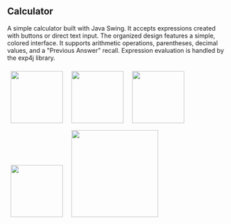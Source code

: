 ## Calculator
A simple calculator built with Java Swing. It accepts expressions created with buttons or direct text input. The organized design features a simple, colored interface. It supports arithmetic operations, parentheses, decimal values, and a "Previous Answer" recall. Expression evaluation is handled by the exp4j library.

<img src="https://github.com/user-attachments/assets/a5e455af-b22d-497b-bf56-63916d303c56" width="120" style="margin: 8px;">
<img src="https://github.com/user-attachments/assets/b312dae6-436a-4b74-9b71-c3247aadd7c3" width="120" style="margin: 8px;">
<img src="https://github.com/user-attachments/assets/c6327c55-dedf-4c52-8388-891ec18bf68e" width="120" style="margin: 8px;">
<img src="https://github.com/user-attachments/assets/64eb6f52-5ab8-4e5c-95fb-d745e8d8aadd" width="120" style="margin: 8px;">
<img src="https://github.com/user-attachments/assets/edec064a-b106-4671-8bb1-8db6d55d6d06" width="200" style="margin: 8px;">


